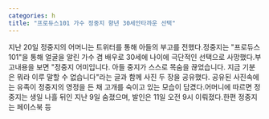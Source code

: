 ```yaml
---
categories: h
title: "프로듀스101 가수 정중지 향년 30세안타까운 선택"
---
```

지난 20일 정중지의 어머니는 트위터를 통해 아들의 부고를 전했다.정중지는 "프로듀스101"을 통해 얼굴을 알린 가수 겸 배우로 30세에 나이에 극단적인 선택으로 사망했다.부고내용을 보면 "정중지 어미입니다. 아들 중지가 스스로 목숨을 끊었습니다. 지금 기분은 뭐라 이루 말할 수 없습니다"라는 글과 함께 사진 두 장을 공유했다. 공유된 사진속에는 유족이 정중지의 영정을 든 채 고개를 숙이고 있는 모습이 담겼다.어머니에 따르면 정중지는 생일 나흘 뒤인 지난 9일 숨졌으며, 발인은 11일 오전 9시 이뤄졌다.한편 정중지는 페이스북 등